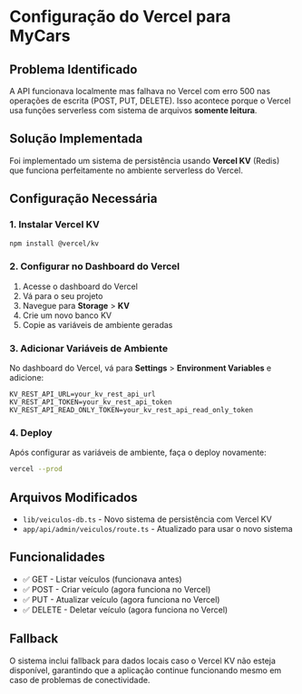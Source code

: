 # Configuração do Vercel para MyCars

## Problema Identificado

A API funcionava localmente mas falhava no Vercel com erro 500 nas operações de escrita (POST, PUT, DELETE). Isso acontece porque o Vercel usa funções serverless com sistema de arquivos **somente leitura**.

## Solução Implementada

Foi implementado um sistema de persistência usando **Vercel KV** (Redis) que funciona perfeitamente no ambiente serverless do Vercel.

## Configuração Necessária

### 1. Instalar Vercel KV

```bash
npm install @vercel/kv
```

### 2. Configurar no Dashboard do Vercel

1. Acesse o dashboard do Vercel
2. Vá para o seu projeto
3. Navegue para **Storage** > **KV**
4. Crie um novo banco KV
5. Copie as variáveis de ambiente geradas

### 3. Adicionar Variáveis de Ambiente

No dashboard do Vercel, vá para **Settings** > **Environment Variables** e adicione:

```
KV_REST_API_URL=your_kv_rest_api_url
KV_REST_API_TOKEN=your_kv_rest_api_token
KV_REST_API_READ_ONLY_TOKEN=your_kv_rest_api_read_only_token
```

### 4. Deploy

Após configurar as variáveis de ambiente, faça o deploy novamente:

```bash
vercel --prod
```

## Arquivos Modificados

- `lib/veiculos-db.ts` - Novo sistema de persistência com Vercel KV
- `app/api/admin/veiculos/route.ts` - Atualizado para usar o novo sistema

## Funcionalidades

- ✅ GET - Listar veículos (funcionava antes)
- ✅ POST - Criar veículo (agora funciona no Vercel)
- ✅ PUT - Atualizar veículo (agora funciona no Vercel)
- ✅ DELETE - Deletar veículo (agora funciona no Vercel)

## Fallback

O sistema inclui fallback para dados locais caso o Vercel KV não esteja disponível, garantindo que a aplicação continue funcionando mesmo em caso de problemas de conectividade.
